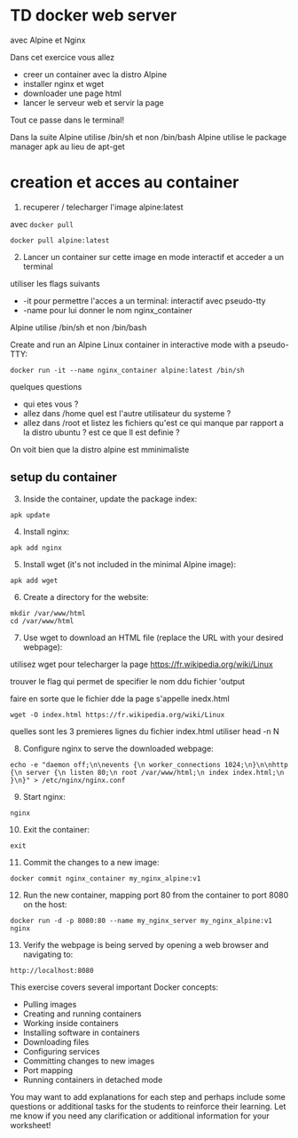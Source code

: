 # TD docker web server
avec Alpine et Nginx

Dans cet exercice vous allez 
- creer un container avec la distro Alpine
- installer nginx et wget
- downloader une page html
- lancer le serveur web et servir la page

Tout ce passe dans le terminal!



Dans la suite
Alpine utilise /bin/sh et non /bin/bash
Alpine utilise le package manager apk au lieu de apt-get

# creation et acces au container

1. recuperer / telecharger l'image alpine:latest

avec `docker pull`

```
docker pull alpine:latest
```

2. Lancer un container sur cette image en mode interactif 
et acceder a un terminal

utiliser les flags suivants
* -it pour permettre l'acces a un terminal: interactif avec pseudo-tty
* -name pour lui donner le nom nginx_container

Alpine utilise /bin/sh et non /bin/bash

Create and run an Alpine Linux container in interactive mode with a pseudo-TTY:
```
docker run -it --name nginx_container alpine:latest /bin/sh
```

quelques questions
- qui etes vous ?
- allez dans /home quel est l'autre utilisateur du systeme ?
- allez dans /root et listez les fichiers
qu'est ce qui manque par rapport a la distro ubuntu ?
est ce que ll est definie ?

On voit bien que la distro alpine est mminimaliste


## setup du container
3. Inside the container, update the package index:
```
apk update
```

4. Install nginx:
```
apk add nginx
```

5. Install wget (it's not included in the minimal Alpine image):
```
apk add wget
```

6. Create a directory for the website:
```
mkdir /var/www/html
cd /var/www/html
```

7. Use wget to download an HTML file (replace the URL with your desired webpage):

utilisez wget pour telecharger la page https://fr.wikipedia.org/wiki/Linux

trouver le flag qui permet de specifier le nom ddu fichier 'output

faire en sorte que le fichier dde la page s'appelle inedx.html

```
wget -O index.html https://fr.wikipedia.org/wiki/Linux
```

quelles sont les 3 premieres lignes du fichier index.html
utiliser head -n N


8. Configure nginx to serve the downloaded webpage:

```
echo -e "daemon off;\n\nevents {\n worker_connections 1024;\n}\n\nhttp {\n server {\n listen 80;\n root /var/www/html;\n index index.html;\n }\n}" > /etc/nginx/nginx.conf
```

9. Start nginx:
```
nginx
```

10. Exit the container:
```
exit
```

11. Commit the changes to a new image:
```
docker commit nginx_container my_nginx_alpine:v1
```

12. Run the new container, mapping port 80 from the container to port 8080 on the host:
```
docker run -d -p 8080:80 --name my_nginx_server my_nginx_alpine:v1 nginx 
```

13. Verify the webpage is being served by opening a web browser and navigating to:
```
http://localhost:8080
```

This exercise covers several important Docker concepts:
- Pulling images
- Creating and running containers
- Working inside containers
- Installing software in containers
- Downloading files
- Configuring services
- Committing changes to new images
- Port mapping
- Running containers in detached mode

You may want to add explanations for each step and perhaps include some questions or additional tasks for the students to reinforce their learning. Let me know if you need any clarification or additional information for your worksheet!
